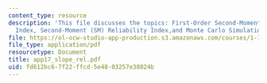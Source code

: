 ```yaml
---
content_type: resource
description: 'This file discusses the topics: First-Order Second-Moment (FOSM) Reliability
  Index, Second-Moment (SM) Reliability Index,and Monte Carlo Simulation.'
file: https://ol-ocw-studio-app-production.s3.amazonaws.com/courses/1-151-probability-and-statistics-in-engineering-spring-2005/fd612bc67f22ffcd5e4803257e38024b_app17_slope_rel.pdf
file_type: application/pdf
resourcetype: Document
title: app17_slope_rel.pdf
uid: fd612bc6-7f22-ffcd-5e48-03257e38024b
---
```

